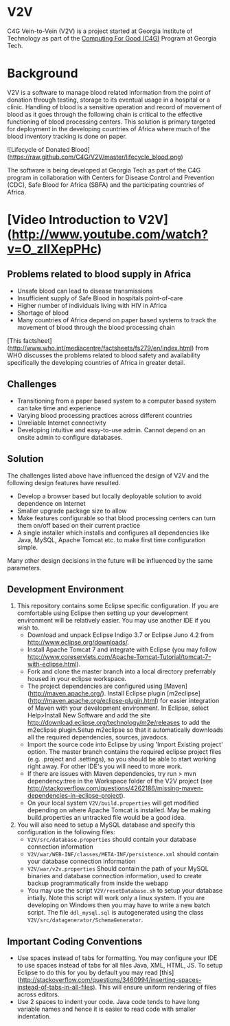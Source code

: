 V2V
===

C4G Vein-to-Vein (V2V) is a project started at Georgia Institute of Technology as part of the [Computing For Good (C4G)](http://www.cc.gatech.edu/about/advancing/c4g/) Program at Georgia Tech.

# Background
V2V is a software to manage blood related information from the point of donation through testing, storage to its eventual usage in a hospital or a clinic. Handling of blood is a sensitive operation and record of movement of blood as it goes through the following chain is critical to the effective functioning of blood processing centers. This solution is primary targeted for deployment in the developing countries of Africa where much of the blood inventory tracking is done on paper.

![Lifecycle of Donated Blood] (https://raw.github.com/C4G/V2V/master/lifecycle_blood.png)

The software is being developed at Georgia Tech as part of the C4G program in collaboration with Centers for Disease Control and Prevention (CDC), Safe Blood for Africa (SBFA) and the participating countries of Africa.

# [Video Introduction to V2V] (http://www.youtube.com/watch?v=O_zIIXepPHc)

## Problems related to blood supply in Africa
* Unsafe blood can lead to disease transmissions
* Insufficient supply of Safe Blood in hospitals point-of-care
* Higher number of individuals living with HIV in Africa
* Shortage of blood
* Many countries of Africa depend on paper based systems to track the movement of blood through the blood processing chain

[This factsheet] (http://www.who.int/mediacentre/factsheets/fs279/en/index.html) from WHO discusses the problems related to blood safety and availability specifically the developing countries of Africa in greater detail.

## Challenges
 * Transitioning from a paper based system to a computer based system can take time and experience
 * Varying blood processing practices across different countries
 * Unreliable Internet connectivity
 * Developing intuitive and easy-to-use admin. Cannot depend on an onsite admin to configure databases.

## Solution
The challenges listed above have influenced the design of V2V and the following design features have resulted.
 * Develop a browser based but locally deployable solution to avoid dependence on Internet
 * Smaller upgrade package size to allow 
 * Make features configurable so that blood processing centers can turn them on/off based on their current practice
 * A single installer which installs and configures all dependencies like Java, MySQL, Apache Tomcat etc. to make first time configuration simple.

Many other design decisions in the future will be influenced by the same parameters.


Development Environment
-----------------------
1. This repository contains some Eclipse specific configuration. If you are comfortable using Eclipse then setting up your development environment will be relatively easier.
   You may use another IDE if you wish to.
    * Download and unpack Eclipse Indigo 3.7 or Eclipse Juno 4.2 from http://www.eclipse.org/downloads/.
    * Install Apache Tomcat 7 and integrate with Eclipse (you may follow http://www.coreservlets.com/Apache-Tomcat-Tutorial/tomcat-7-with-eclipse.html).
    * Fork and clone the master branch into a local directory preferrably housed in your eclipse workspace.
    * The project dependencies are configured using [Maven] (http://maven.apache.org/). Install Eclipse plugin [m2eclipse] (http://maven.apache.org/eclipse-plugin.html) for easier integration of Maven with your development environment. In Eclipse, select Help>Install New Software and add the site http://download.eclipse.org/technology/m2e/releases to add the m2eclipse plugin.Setup m2eclipse so that it automatically downloads all the required dependencies, sources, javadocs.
    * Import the source code into Eclipse by using 'Import Existing project' option. The master branch contains the required eclipse project files (e.g. .project and .settings), so you should be able to start working right away. For other IDE's you will need to more work.
    * If there are issues with Maven dependencies, try run > mvn dependency:tree in the Workspace folder of the V2V project (see http://stackoverflow.com/questions/4262186/missing-maven-dependencies-in-eclipse-project).
    * On your local system `V2V/build.properties` will get modified depending on where Apache Tomcat is installed. May be making build.properties an untracked file would be a good idea.
2. You will also need to setup a MySQL database and specify this configuration in the following files:
    * `V2V/src/database.properties` should contain your database connection information
    * `V2V/war/WEB-INF/classes/META-INF/persistence.xml` should contain your database connection information
    * `V2V/war/v2v.properties` Should contain the path of your MySQL binaries and database connection information, used to create backup programmatically from inside the webapp
    * You may use the script `V2V/resetDatabase.sh` to setup your database intially. Note this script will work only a linux system. If you are developing on Windows then you may have to write a new batch script. The file `ddl_mysql.sql` is autogenerated using the class `V2V/src/datagenerator/SchemaGenerator`.

Important Coding Conventions
----------------------------
  * Use spaces instead of tabs for formatting. You may configure your IDE to use spaces instead of tabs for all files Java, XML, HTML, JS.
    To setup Eclipse to do this for you by default you may read [this] (http://stackoverflow.com/questions/3460994/inserting-spaces-instead-of-tabs-in-all-files).
    This will ensure uniform rendering of files across editors.
  * Use 2 spaces to indent your code. Java code tends to have long variable names and hence it is easier to read code with smaller indentation.
